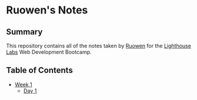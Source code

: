 # Ruowen's Notes

## Summary

This repository contains all of the notes taken by [Ruowen](https://github.com/ruowent) for the [Lighthouse Labs](https://www.lighthouselabs.ca/en) Web Development Bootcamp.

## Table of Contents
* [Week 1](/Week_1)
  * [Day 1](/Week_1/Day_1)